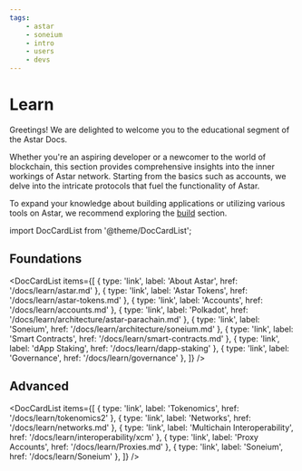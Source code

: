 ```yaml
---
tags:
    - astar
    - soneium
    - intro
    - users
    - devs
---
```


# Learn
Greetings! We are delighted to welcome you to the educational segment of the Astar Docs.

Whether you're an aspiring developer or a newcomer to the world of blockchain, this section provides comprehensive insights into the inner workings of Astar network. Starting from the basics such as accounts, we delve into the intricate protocols that fuel the functionality of Astar.

To expand your knowledge about building applications or utilizing various tools on Astar, we recommend exploring the [build](/docs/build) section.

import DocCardList from '@theme/DocCardList';

## Foundations
<DocCardList items={[
    { type: 'link', label: 'About Astar', href: '/docs/learn/astar.md' },
    { type: 'link', label: 'Astar Tokens', href: '/docs/learn/astar-tokens.md' },
    { type: 'link', label: 'Accounts', href: '/docs/learn/accounts.md' },
    { type: 'link', label: 'Polkadot', href: '/docs/learn/architecture/astar-parachain.md' },
    { type: 'link', label: 'Soneium', href: '/docs/learn/architecture/soneium.md' },
    { type: 'link', label: 'Smart Contracts', href: '/docs/learn/smart-contracts.md' },
    { type: 'link', label: 'dApp Staking', href: '/docs/learn/dapp-staking' },
    { type: 'link', label: 'Governance', href: '/docs/learn/governance' },
]} />

## Advanced
<DocCardList items={[
    { type: 'link', label: 'Tokenomics', href: '/docs/learn/tokenomics2' },
    { type: 'link', label: 'Networks', href: '/docs/learn/networks.md' },
    { type: 'link', label: 'Multichain Interoperability', href: '/docs/learn/interoperability/xcm' },
    { type: 'link', label: 'Proxy Accounts', href: '/docs/learn/Proxies.md' },
    { type: 'link', label: 'Soneium', href: '/docs/learn/Soneium' },
]} />
